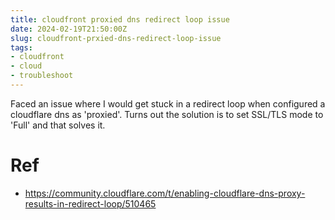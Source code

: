 ```yaml
---
title: cloudfront proxied dns redirect loop issue
date: 2024-02-19T21:50:00Z
slug: cloudfront-prxied-dns-redirect-loop-issue
tags:
- cloudfront
- cloud
- troubleshoot
---
```


Faced an issue where I would get stuck in a redirect loop when configured a cloudflare dns as 'proxied'. Turns out the solution is to set SSL/TLS mode to 'Full' and that solves it.


# Ref
- https://community.cloudflare.com/t/enabling-cloudflare-dns-proxy-results-in-redirect-loop/510465

